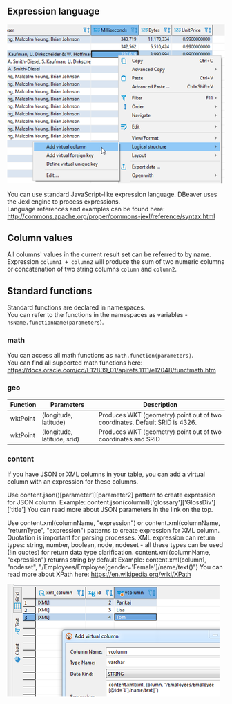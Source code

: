 ## Expression language

![](images/ug/grid_virtual_column_create.png)

You can use standard JavaScript-like expression language. DBeaver uses the Jexl engine to process expressions.  
Language references and examples can be found here: http://commons.apache.org/proper/commons-jexl/reference/syntax.html

## Column values

All columns' values in the current result set can be referred to by name.
Expression `column1 + column2` will produce the sum of two numeric columns or concatenation of two string columns `column` and `column2`.

## Standard functions

Standard functions are declared in namespaces.  
You can refer to the functions in the namespaces as variables - `nsName.functionName(parameters`).

### math

You can access all math functions as `math.function(parameters)`.  
You can find all supported math functions here: https://docs.oracle.com/cd/E12839_01/apirefs.1111/e12048/functmath.htm

### geo

Function | Parameters | Description
---|---|---
wktPoint|(longitude, latitude)|Produces WKT (geometry) point out of two coordinates. Default SRID is 4326.
wktPoint|(longitude, latitude, srid)|Produces WKT (geometry) point out of two coordinates and SRID

### content

If you have JSON or XML columns in your table, you can add a virtual column with an expression for these columns.

Use content.json(<columnName>)[parameter1][parameter2] pattern to create expression for JSON column.
Example: content.json(column1)['glossary']['GlossDiv']['title']
You can read more about JSON parameters in the link on the top. 

Use content.xml(columnName, "expression") or content.xml(columnName, "returnType", "expression") patterns to create expression for XML column.
Quotation is important for parsing processes.
XML expression can return types: string, number, boolean, node, nodeset - all these types can be used (!in quotes) for return data type clarification. content.xml(columnName, "expression") returns string by default
Example: content.xml(column1, "nodeset", "/Employees/Employee[gender='Female']/name/text()")
You can read more about XPath here: https://en.wikipedia.org/wiki/XPath

![](images/ug/grid_virtual_column_expression.png)